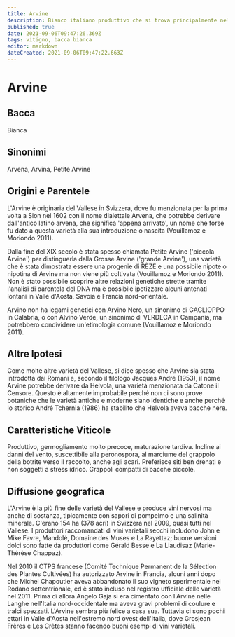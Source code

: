 ```yaml
---
title: Arvine
description: Bianco italiano produttivo che si trova principalmente nel sud e si distingue solo raramente.
published: true
date: 2021-09-06T09:47:26.369Z
tags: vitigno, bacca bianca
editor: markdown
dateCreated: 2021-09-06T09:47:22.663Z
---
```


# Arvine

## Bacca
Bianca

## Sinonimi
Arvena, Arvina, Petite Arvine

## Origini e Parentele

L'Arvine è originaria del Vallese in Svizzera, dove fu menzionata per la prima volta a Sion nel 1602 con il nome dialettale Arvena, che potrebbe derivare dall'antico latino arvena, che significa 'appena arrivato', un nome che forse fu dato a questa varietà alla sua introduzione o nascita (Vouillamoz e Moriondo 2011).

Dalla fine del XIX secolo è stata spesso chiamata Petite Arvine ('piccola Arvine') per distinguerla dalla Grosse Arvine ('grande Arvine'), una varietà che è stata dimostrata essere una progenie di RÈZE e una possibile nipote o nipotina di Arvine ma non viene più coltivata (Vouillamoz e Moriondo 2011). Non è stato possibile scoprire altre relazioni genetiche strette tramite l'analisi di parentela del DNA ma è possibile ipotizzare alcuni antenati lontani in Valle d'Aosta, Savoia e Francia nord-orientale.

Arvino non ha legami genetici con Arvino Nero, un sinonimo di GAGLIOPPO in Calabria, o con Alvino Verde, un sinonimo di VERDECA in Campania, ma potrebbero condividere un'etimologia comune (Vouillamoz e Moriondo 2011).

## Altre Ipotesi

Come molte altre varietà del Vallese, si dice spesso che Arvine sia stata introdotta dai Romani e, secondo il filologo Jacques André (1953), il nome Arvine potrebbe derivare da Helvola, una varietà menzionata da Catone il Censore. Questo è altamente improbabile perché non ci sono prove botaniche che le varietà antiche e moderne siano identiche e anche perché lo storico André Tchernia (1986) ha stabilito che Helvola aveva bacche nere.

## Caratteristiche Viticole

Produttivo, germogliamento molto precoce, maturazione tardiva. Incline ai danni del vento, suscettibile alla peronospora, al marciume del grappolo della botrite verso il raccolto, anche agli acari. Preferisce siti ben drenati e non soggetti a stress idrico. Grappoli compatti di bacche piccole.

## Diffusione geografica

L'Arvine è la più fine delle varietà del Vallese e produce vini nervosi ma anche di sostanza, tipicamente con sapori di pompelmo e una salinità minerale. C'erano 154 ha (378 acri) in Svizzera nel 2009, quasi tutti nel Vallese. I produttori raccomandati di vini varietali secchi includono John e Mike Favre, Mandolé, Domaine des Muses e La Rayettaz; buone versioni dolci sono fatte da produttori come Gérald Besse e La Liaudisaz (Marie-Thérèse Chappaz).

Nel 2010 il CTPS francese (Comité Technique Permanent de la Sélection des Plantes Cultivées) ha autorizzato Arvine in Francia, alcuni anni dopo che Michel Chapoutier aveva abbandonato il suo vigneto sperimentale nel Rodano settentrionale, ed è stato incluso nel registro ufficiale delle varietà nel 2011. Prima di allora Angelo Gaja si era cimentato con l'Arvine nelle Langhe nell'Italia nord-occidentale ma aveva gravi problemi di coulure e tralci spezzati. L'Arvine sembra più felice a casa sua. Tuttavia ci sono pochi ettari in Valle d'Aosta nell'estremo nord ovest dell'Italia, dove Grosjean Frères e Les Crêtes stanno facendo buoni esempi di vini varietali.